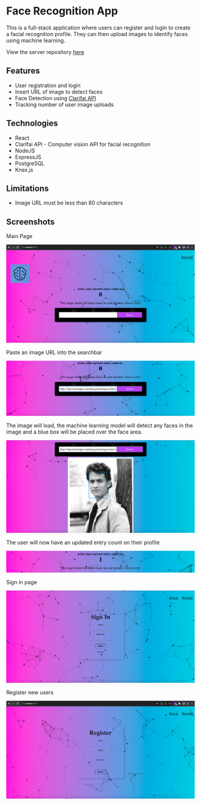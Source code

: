 # Face Recognition App

This is a full-stack application where users can register and login to create a facial recognition profile. They can then upload images to identify faces using machine learning.

View the server repository [here](https://github.com/Ariel-Schwartz-254/face-recognition-brain-api/)

## Features

- User registration and login
- Insert URL of image to detect faces 
- Face Detection using [Clarifai API](https://clarifai.com/clarifai/main/models/face-detection)
- Tracking number of user image uploads

## Technologies

- React
- Clarifai API - Computer vision API for facial recognition
- NodeJS
- ExpressJS
- PostgreSQL
- Knex.js

## Limitations
- Image URL must be less than 80 characters 

## Screenshots

Main Page

![Main Page](./screenshots/homepage.png)

Paste an image URL into the searchbar

![URL Input](./screenshots/url-input.png)

The image will load, the machine learning model will detect any faces in the image and a blue box will be placed over the face area.

![Face Detection](./screenshots/face-detection.png)

The user will now have an updated entry count on their profile

![Entry Count](./screenshots/entry-count.png)

Sign in page

![Sign in](./screenshots/sign-in.png)

Register new users

![Register](./screenshots/register.png)